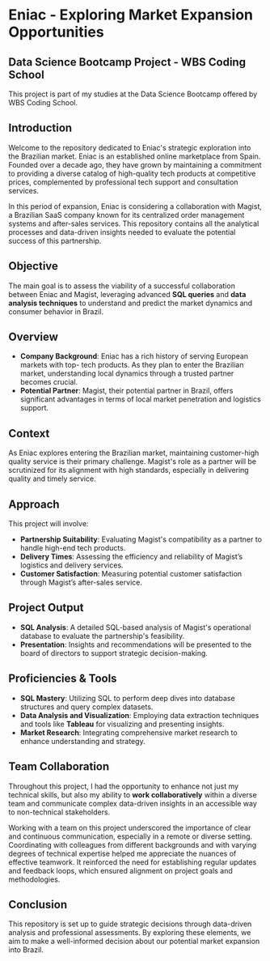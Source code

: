 # Eniac - Exploring Market Expansion Opportunities 

## Data Science Bootcamp Project - WBS Coding School

This project is part of my studies at the Data Science Bootcamp offered by WBS Coding School.


## Introduction

Welcome to the repository dedicated to Eniac's strategic exploration into the Brazilian market. Eniac is an established online marketplace from Spain. Founded over a decade ago, they have grown by maintaining a commitment to providing a diverse catalog of high-quality tech products at competitive prices, complemented by professional tech support and consultation services.

In this period of expansion, Eniac is considering a collaboration with Magist, a Brazilian SaaS company known for its centralized order management systems and after-sales services. This repository contains all the analytical processes and data-driven insights needed to evaluate the potential success of this partnership.

## Objective

The main goal is to assess the viability of a successful collaboration between Eniac and Magist, leveraging advanced **SQL queries** and **data analysis techniques** to understand and predict the market dynamics and consumer behavior in Brazil.

## Overview

- **Company Background**: Eniac has a rich history of serving European markets with top- tech products. As they plan to enter the Brazilian market, understanding local dynamics through a trusted partner becomes crucial.
- **Potential Partner**: Magist, their potential partner in Brazil, offers significant advantages in terms of local market penetration and logistics support.

## Context

As Eniac explores entering the Brazilian market, maintaining customer-high quality service is their primary challenge. Magist's role as a partner will be scrutinized for its alignment with high standards, especially in delivering quality and timely service.

## Approach

This project will involve:
- **Partnership Suitability**: Evaluating Magist's compatibility as a partner to handle high-end tech products.
- **Delivery Times**: Assessing the efficiency and reliability of Magist’s logistics and delivery services.
- **Customer Satisfaction**: Measuring potential customer satisfaction through Magist’s after-sales service.

## Project Output

- **SQL Analysis**: A detailed SQL-based analysis of Magist's operational database to evaluate the partnership's feasibility.
- **Presentation**: Insights and recommendations will be presented to the board of directors to support strategic decision-making.

## Proficiencies & Tools

- **SQL Mastery**: Utilizing SQL to perform deep dives into database structures and query complex datasets.
- **Data Analysis and Visualization**: Employing data extraction techniques and tools like **Tableau** for visualizing and presenting insights.
- **Market Research**: Integrating comprehensive market research to enhance understanding and strategy.

## Team Collaboration

Throughout this project, I had the opportunity to enhance not just my technical skills, but also my ability to **work collaboratively** within a diverse team and communicate complex data-driven insights in an accessible way to non-technical stakeholders.

Working with a team on this project underscored the importance of clear and continuous communication, especially in a remote or diverse setting. Coordinating with colleagues from different backgrounds and with varying degrees of technical expertise helped me appreciate the nuances of effective teamwork. It reinforced the need for establishing regular updates and feedback loops, which ensured alignment on project goals and methodologies.


## Conclusion

This repository is set up to guide strategic decisions through data-driven analysis and professional assessments. By exploring these elements, we aim to make a well-informed decision about our potential market expansion into Brazil.

